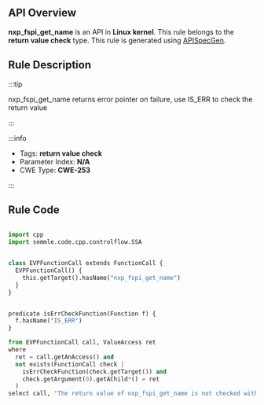 ---
---


## API Overview
**nxp_fspi_get_name** is an API in **Linux kernel**. This rule belongs to the **return value check** type. This rule is generated using [APISpecGen](../../tools/APISpecGen).
## Rule Description

:::tip

nxp_fspi_get_name returns error pointer on failure, use IS_ERR to check the return value

:::

:::info

- Tags: **return value check**
- Parameter Index: **N/A**
- CWE Type: **CWE-253**

:::

## Rule Code
```python

import cpp
import semmle.code.cpp.controlflow.SSA


class EVPFunctionCall extends FunctionCall {
  EVPFunctionCall() {
    this.getTarget().hasName("nxp_fspi_get_name")
  }
}


predicate isErrCheckFunction(Function f) {
  f.hasName("IS_ERR") 
}

from EVPFunctionCall call, ValueAccess ret
where
  ret = call.getAnAccess() and
  not exists(FunctionCall check |
    isErrCheckFunction(check.getTarget()) and
    check.getArgument(0).getAChild*() = ret
  )
select call, "The return value of nxp_fspi_get_name is not checked with IS_ERR."
    
```